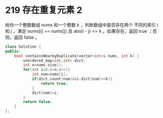 # 219 存在重复元素 2 

给你一个整数数组 nums 和一个整数 k ，判断数组中是否存在两个 不同的索引 i 和 j ，满足 nums[i] == nums[j] 且 abs(i - j) <= k 。如果存在，返回 true ；否则，返回 false 。
```cpp 
class Solution {
public:
    bool containsNearbyDuplicate(vector<int>& nums, int k) {
        unordered_map<int,int> dict;
        int n=nums.size();
        for(int i=0;i<n;i++){
            int num=nums[i];
            if(dict.count(num)&&i-dict[num]<=k){
                return true;
            }
            dict[num]=i;
        }
        return false;
    }
};
```
